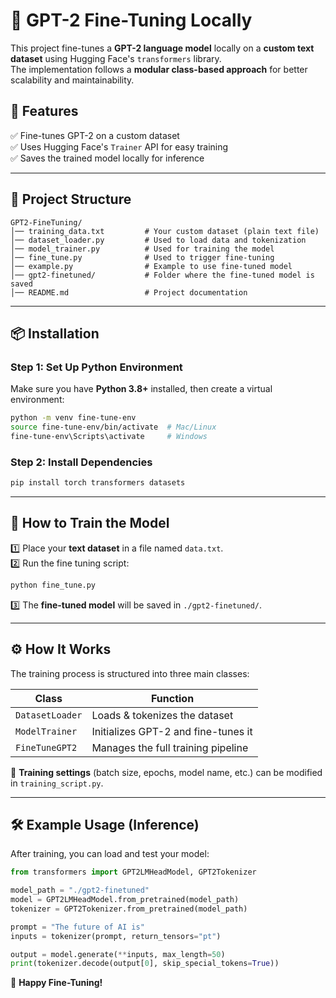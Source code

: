 # 🚀 GPT-2 Fine-Tuning Locally

This project fine-tunes a **GPT-2 language model** locally on a **custom text dataset** using Hugging Face's `transformers` library.  
The implementation follows a **modular class-based approach** for better scalability and maintainability.

## **📌 Features**
✅ Fine-tunes GPT-2 on a custom dataset  
✅ Uses Hugging Face's `Trainer` API for easy training  
✅ Saves the trained model locally for inference  

---

## **📂 Project Structure**
```
GPT2-FineTuning/
│── training_data.txt         # Your custom dataset (plain text file)
│── dataset_loader.py         # Used to load data and tokenization
│── model_trainer.py          # Used for training the model
│── fine_tune.py              # Used to trigger fine-tuning
│── example.py                # Example to use fine-tuned model
│── gpt2-finetuned/           # Folder where the fine-tuned model is saved
│── README.md                 # Project documentation
```

---

## **📦 Installation**
### **Step 1: Set Up Python Environment**
Make sure you have **Python 3.8+** installed, then create a virtual environment:
```bash
python -m venv fine-tune-env
source fine-tune-env/bin/activate  # Mac/Linux
fine-tune-env\Scripts\activate     # Windows
```

### **Step 2: Install Dependencies**
```bash
pip install torch transformers datasets
```

---

## **📌 How to Train the Model**
1️⃣ Place your **text dataset** in a file named `data.txt`.  
2️⃣ Run the fine tuning script:
```bash
python fine_tune.py
```
3️⃣ The **fine-tuned model** will be saved in `./gpt2-finetuned/`.  

---

## **⚙️ How It Works**
The training process is structured into three main classes:

| Class | Function |
|--------|----------|
| `DatasetLoader` | Loads & tokenizes the dataset |
| `ModelTrainer` | Initializes GPT-2 and fine-tunes it |
| `FineTuneGPT2` | Manages the full training pipeline |

📌 **Training settings** (batch size, epochs, model name, etc.) can be modified in `training_script.py`.

---

## **🛠 Example Usage (Inference)**
After training, you can load and test your model:

```python
from transformers import GPT2LMHeadModel, GPT2Tokenizer

model_path = "./gpt2-finetuned"
model = GPT2LMHeadModel.from_pretrained(model_path)
tokenizer = GPT2Tokenizer.from_pretrained(model_path)

prompt = "The future of AI is"
inputs = tokenizer(prompt, return_tensors="pt")

output = model.generate(**inputs, max_length=50)
print(tokenizer.decode(output[0], skip_special_tokens=True))
```

🚀 **Happy Fine-Tuning!**

